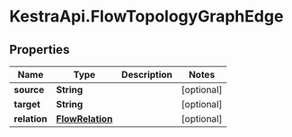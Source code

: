 # KestraApi.FlowTopologyGraphEdge

## Properties

Name | Type | Description | Notes
------------ | ------------- | ------------- | -------------
**source** | **String** |  | [optional] 
**target** | **String** |  | [optional] 
**relation** | [**FlowRelation**](FlowRelation.md) |  | [optional] 


